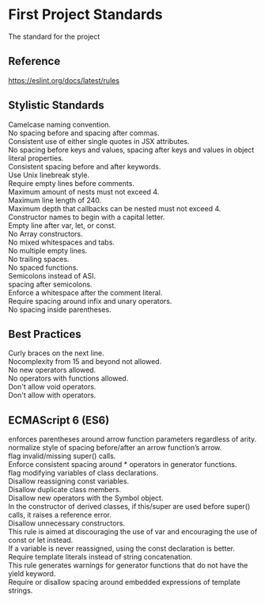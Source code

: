 # First Project Standards
The standard for the project

## Reference
https://eslint.org/docs/latest/rules

## Stylistic Standards  
Camelcase naming convention.  
No spacing before and spacing after commas.  
Consistent use of either single quotes in JSX attributes.  
No spacing before keys and values, spacing after  keys and values in object literal properties.  
Consistent spacing before and after keywords.  
Use Unix linebreak style.  
Require empty lines before comments.  
Maximum amount of nests must not exceed 4.  
Maximum line length of 240.  
Maximum depth that callbacks can be nested must not exceed 4.  
Constructor names to begin with a capital letter.  
Empty line after var, let, or const.  
No Array constructors.  
No mixed whitespaces and tabs.  
No multiple empty lines.  
No trailing spaces.  
No spaced functions.  
Semicolons instead of ASI.  
spacing after semicolons.  
Enforce a whitespace after the comment literal.  
Require spacing around infix and unary operators.  
No spacing inside parentheses. 


## Best Practices  
Curly braces on the next line.  
Nocomplexity from 15 and beyond not allowed.  
No new operators allowed.  
No operators with functions allowed.  
Don't allow void operators.  
Don't allow with operators.  

## ECMAScript 6 (ES6)
enforces parentheses around arrow function parameters regardless of arity.  
normalize style of spacing before/after an arrow function’s arrow.  
flag invalid/missing super() calls.  
Enforce consistent spacing around * operators in generator functions.  
flag modifying variables of class declarations.  
Disallow reassigning const variables.  
Disallow duplicate class members.  
Disallow new operators with the Symbol object.  
In the constructor of derived classes, if this/super are used before super() calls, it raises a reference error.  
Disallow unnecessary constructors.  
This rule is aimed at discouraging the use of var and encouraging the use of const or let instead.  
If a variable is never reassigned, using the const declaration is better.  
Require template literals instead of string concatenation.  
This rule generates warnings for generator functions that do not have the yield keyword.  
Require or disallow spacing around embedded expressions of template strings.  
